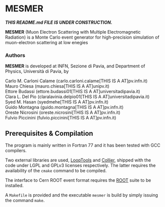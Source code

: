 # MESMER

***THIS README.md FILE IS UNDER CONSTRUCTION.***

**MESMER** (Muon Electron Scattering with Multiple Electromagnetic Radiation) is a Monte Carlo event generator for high-precision simulation of muon-electron scattering at low enegies

### Authors
**MESMER** is developed at INFN, Sezione di Pavia, and Department of Physics, Università di Pavia, by

Carlo M. Carloni Calame      (carlo.carloni.calame[THIS IS A AT]pv.infn.it)  
Mauro Chiesa                 (mauro.chiesa[THIS IS A AT]unipv.it)  
Ettore Budassi               (ettore.budassi01[THIS IS A AT]universitadipavia.it)  
Clara L. Del Pio             (claralavinia.delpio01[THIS IS A AT]universitadipavia.it)  
Syed M. Hasan                (syedmehe[THIS IS A AT]pv.infn.it)  
Guido Montagna               (guido.montagna[THIS IS A AT]pv.infn.it)  
Oreste Nicrosini             (oreste.nicrosini[THIS IS A AT]pv.infn.it)  
Fulvio Piccinini             (fulvio.piccinini[THIS IS A AT]pv.infn.it)  

## Prerequisites & Compilation
The program is mainly written in Fortran 77 and it has been tested with GCC compilers.

Two external libraries are used, [LoopTools](http://www.feynarts.de/looptools/) and [Collier](https://collier.hepforge.org/), shipped with the code
under LGPL and GPLv3 licenses respectively. The latter requires the availability of the `cmake` command to be compiled.

The interface to Cern ROOT event format requires the [ROOT](https://root.cern/) suite to be installed.

A `Makefile` is provided and the executable `mesmer` is build by simply issuing the command `make`.

